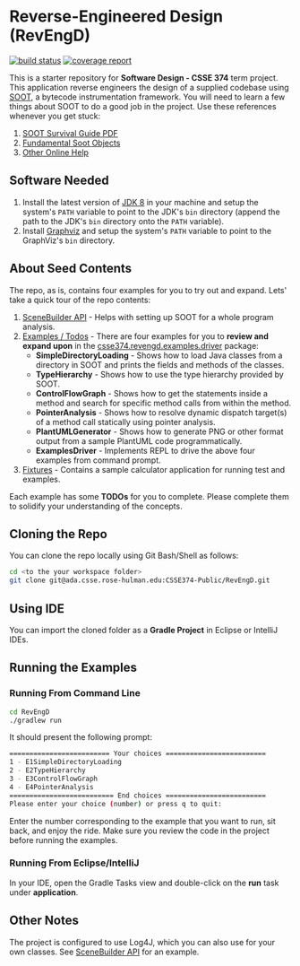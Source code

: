 # Reverse-Engineered Design (RevEngD)

[![build status](https://ada.csse.rose-hulman.edu/CSSE374-Public/RevEngD/badges/master/build.svg)](https://ada.csse.rose-hulman.edu/CSSE374-Public/RevEngD/commits/master)
[![coverage report](https://ada.csse.rose-hulman.edu/CSSE374-Public/RevEngD/badges/master/coverage.svg)](https://ada.csse.rose-hulman.edu/CSSE374-Public/RevEngD/commits/master)

This is a starter repository for **Software Design - CSSE 374** term project. This application reverse engineers the design of a supplied codebase using [SOOT](https://github.com/Sable/soot), a bytecode instrumentation framework. You will need to learn a few things about SOOT to do a good job in the project. Use these references whenever you get stuck:
1. [SOOT Survival Guide PDF](http://www.brics.dk/SootGuide/sootsurvivorsguide.pdf)
2. [Fundamental Soot Objects](https://github.com/Sable/soot/wiki/Fundamental-Soot-objects)
3. [Other Online Help](https://github.com/Sable/soot/wiki/Getting-help)

## Software Needed
1. Install the latest version of [JDK 8](http://www.oracle.com/technetwork/java/javase/downloads/index.html) in your machine and setup the system's `PATH` variable to point to the JDK's `bin` directory (append the path to the JDK's `bin` directory onto the `PATH` variable). 
2. Install [Graphviz](http://www.graphviz.org/download/) and setup the system's `PATH` variable to point to the GraphViz's `bin` directory.

## About Seed Contents
The repo, as is, contains four examples for you to try out and expand. Lets' take a quick tour of the repo contents:

1. [SceneBuilder API](/src/main/java/csse374/revengd/soot/SceneBuilder.java) - Helps with setting up SOOT for a whole program analysis.
2. [Examples / Todos](/src/main/java/csse374/revengd/examples/driver)  - There are four examples for you to **review and expand upon** in the [csse374.revengd.examples.driver](/src/main/java/csse374/revengd/examples/driver) package:
   * **SimpleDirectoryLoading** - Shows how to load Java classes from a directory in SOOT and prints the fields and methods of the classes.
   * **TypeHierarchy** - Shows how to use the type hierarchy provided by SOOT.
   * **ControlFlowGraph** - Shows how to get the statements inside a method and search for specific method calls from within the method.
   * **PointerAnalysis** - Shows how to resolve dynamic dispatch target(s) of a method call statically using pointer analysis. 
   * **PlantUMLGenerator** - Shows how to generate PNG or other format output from a sample PlantUML code programmatically. 
   * **ExamplesDriver** - Implements REPL to drive the above four examples from command prompt.
3. [Fixtures](/src/main/java/csse374/revengd/examples/fixtures) - Contains a sample calculator application for running test and examples.

Each example has some **TODOs** for you to complete. Please complete them to solidify your understanding of the concepts.

## Cloning the Repo
You can clone the repo locally using Git Bash/Shell as follows:
```bash
cd <to the your workspace folder>
git clone git@ada.csse.rose-hulman.edu:CSSE374-Public/RevEngD.git
```

## Using IDE
You can import the cloned folder as a **Gradle Project** in Eclipse or IntelliJ IDEs.

## Running the Examples
### Running From Command Line
```bash
cd RevEngD
./gradlew run
```
It should present the following prompt:
```bash
========================= Your choices ========================= 
1 - E1SimpleDirectoryLoading
2 - E2TypeHierarchy
3 - E3ControlFlowGraph
4 - E4PointerAnalysis
========================== End choices ========================= 
Please enter your choice (number) or press q to quit: 
```
Enter the number corresponding to the example that you want to run, sit back, and enjoy the ride. Make sure you review the code in the project before running the examples. 

### Running From Eclipse/IntelliJ
In your IDE, open the Gradle Tasks view and double-click on the **run** task under **application**. 

## Other Notes
The project is configured to use Log4J, which you can also use for your own classes. See [SceneBuilder API](/src/main/java/csse374/revengd/soot/SceneBuilder.java) for an example. 
